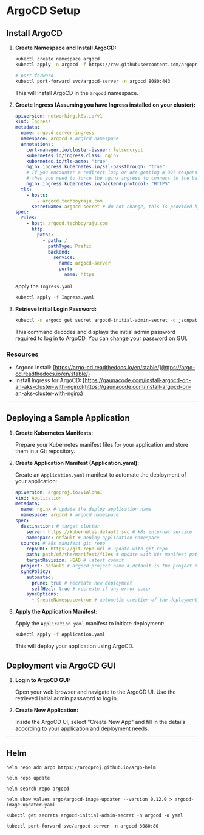 # ArgoCD Setup

## Install ArgoCD

1. **Create Namespace and Install ArgoCD:**

   ```sh
   kubectl create namespace argocd
   kubectl apply -n argocd -f https://raw.githubusercontent.com/argoproj/argo-cd/stable/manifests/install.yaml

   # port forward
   kubectl port-forward svc/argocd-server -n argocd 8080:443
   ```

   This will install ArgoCD in the `argocd` namespace.

2. **Create Ingress (Assuming you have Ingress installed on your cluster):**

   ```yaml
   apiVersion: networking.k8s.io/v1
   kind: Ingress
   metadata:
     name: argocd-server-ingress
     namespace: argocd # argicd namespace
     annotations:
       cert-manager.io/cluster-issuer: letsencrypt
       kubernetes.io/ingress.class: nginx
       kubernetes.io/tls-acme: "true"
       nginx.ingress.kubernetes.io/ssl-passthrough: "true"
       # If you encounter a redirect loop or are getting a 307 response code
       # then you need to force the nginx ingress to connect to the backend using HTTPS.
       nginx.ingress.kubernetes.io/backend-protocol: "HTTPS"
     tls:
       - hosts:
           - argocd.techboyraju.com
         secretName: argocd-secret # do not change, this is provided by Argo CD, SSL secret
   spec:
     rules:
       - host: argocd.techboyraju.com
         http:
           paths:
             - path: /
               pathType: Prefix
               backend:
                 service:
                   name: argocd-server
                   port:
                     name: https
   ```

   apply the `Ingress.yaml`

   ```sh
   kubectl apply -f Ingress.yaml
   ```

3. **Retrieve Initial Login Password:**

   ```sh
   kubectl -n argocd get secret argocd-initial-admin-secret -o jsonpath="{.data.password}" | base64 -d
   ```

   This command decodes and displays the initial admin password required to log in to ArgoCD.
   You can change your password on GUI.

### Resources

- Argocd Install: [https://argo-cd.readthedocs.io/en/stable/](https://argo-cd.readthedocs.io/en/stable/)
- Install Ingress for ArgoCD: [https://gaunacode.com/install-argocd-on-an-aks-cluster-with-nginx](https://gaunacode.com/install-argocd-on-an-aks-cluster-with-nginx)

---

## Deploying a Sample Application

1. **Create Kubernetes Manifests:**

   Prepare your Kubernetes manifest files for your application and store them in a Git repository.

2. **Create Application Manifest (Application.yaml):**

   Create an `Application.yaml` manifest to automate the deployment of your application:

   ```yaml
   apiVersion: argoproj.io/v1alpha1
   kind: Application
   metadata:
     name: nginx # update the deploy application name
     namespace: argocd # argocd namespace
   spec:
     destination: # target cluster
       server: https://kubernetes.default.svc # k8s internal service    cluster API
       namespace: default # deploy application namespace
     source: # k8s manifest git repo
       repoURL: https://git-repo-url # update with git repo
       path: path/of/the/manifest/files # update with k8s manifest path
       targetRevision: HEAD # latest commit
     project: default # argocd project name # default is the project name # we can create our own project env.. on argocd
     syncPolicy:
       automated:
         prune: true # recreate new deployment
         selfHeal: true # recreate if any error occur
       syncOptions:
         - CreateNamespace=true # automatic creation of the deployment namespace if it does not already exist during application deployment
   ```

3. **Apply the Application Manifest:**

   Apply the `Application.yaml` manifest to initiate deployment:

   ```sh
   kubectl apply -f Application.yaml
   ```

   This will deploy your application using ArgoCD.

## Deployment via ArgoCD GUI

1. **Login to ArgoCD GUI:**

   Open your web browser and navigate to the ArgoCD UI. Use the retrieved initial admin password to log in.

2. **Create New Application:**

   Inside the ArgoCD UI, select "Create New App" and fill in the details according to your application and deployment needs.

---

## Helm

`helm repo add argo https://argoproj.github.io/argo-helm`

`helm repo update`

`helm search repo argocd`

`helm show values argo/argocd-image-updater --version 0.12.0 > argocd-image-updater.yaml`

`kubectl get secrets argocd-initial-admin-secret -n argocd -o yaml`

`kubectl port-forward svc/argocd-server -n argocd 8080:80`
